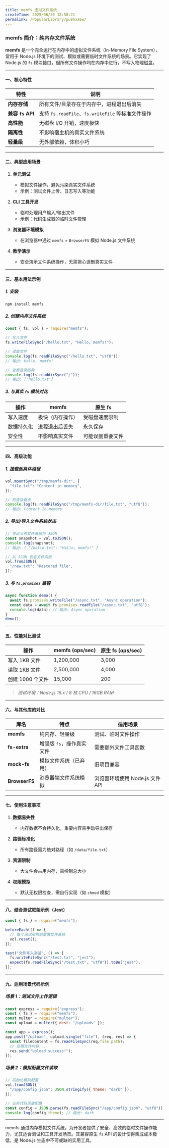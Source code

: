 ```yaml
---
title: memfs 虚拟文件系统
createTime: 2025/06/30 18:58:21
permalink: /PopularLibrary/pu8hxa6w/
---
```


### **memfs 简介：纯内存文件系统**

**memfs** 是一个完全运行在内存中的虚拟文件系统（In-Memory File System），常用于 Node.js 环境下的测试、模拟或需要临时文件系统的场景。它实现了 Node.js 的 `fs` 模块接口，但所有文件操作均在内存中进行，不写入物理磁盘。

---

#### **一、核心特性**

| **特性**          | **说明**                                          |
| ----------------- | ------------------------------------------------- |
| **内存存储**      | 所有文件/目录存在于内存中，进程退出后消失         |
| **兼容 `fs` API** | 支持 `fs.readFile`、`fs.writeFile` 等标准文件操作 |
| **高性能**        | 无磁盘 I/O 开销，速度极快                         |
| **隔离性**        | 不影响宿主机的真实文件系统                        |
| **轻量级**        | 无外部依赖，体积小巧                              |

---

#### **二、典型应用场景**

1. **单元测试**

   - 模拟文件操作，避免污染真实文件系统
   - 示例：测试文件上传、日志写入等功能

2. **CLI 工具开发**

   - 临时处理用户输入/输出文件
   - 示例：代码生成器的临时文件管理

3. **浏览器环境模拟**

   - 在浏览器中通过 `memfs` + `BrowserFS` 模拟 Node.js 文件系统

4. **教学演示**
   - 安全演示文件系统操作，无需担心误删真实文件

---

#### **三、基本用法示例**

##### 1. **安装**

```bash
npm install memfs
```

##### 2. **创建内存文件系统**

```javascript
const { fs, vol } = require("memfs");

// 写入文件
fs.writeFileSync("/hello.txt", "Hello, memfs!");

// 读取文件
console.log(fs.readFileSync("/hello.txt", "utf8"));
// 输出: Hello, memfs!

// 查看目录结构
console.log(fs.readdirSync("/"));
// 输出: ['hello.txt']
```

##### 3. **与真实 `fs` 模块对比**

| **操作**   | **memfs**        | **原生 fs**      |
| ---------- | ---------------- | ---------------- |
| 写入速度   | 极快（内存操作） | 受磁盘速度限制   |
| 数据持久化 | 进程退出后丢失   | 永久保存         |
| 安全性     | 不影响真实文件   | 可能误删重要文件 |

---

#### **四、高级功能**

##### 1. **挂载到具体路径**

```javascript
vol.mountSync("/tmp/memfs-dir", {
  "file.txt": "Content in memory",
});

// 检查挂载点
console.log(fs.readFileSync("/tmp/memfs-dir/file.txt", "utf8"));
// 输出: Content in memory
```

##### 2. **导出/导入文件系统状态**

```javascript
// 导出当前文件系统为 JSON
const snapshot = vol.toJSON();
console.log(snapshot);
// 输出: { "/hello.txt": "Hello, memfs!" }

// 从 JSON 恢复文件系统
vol.fromJSON({
  "/new.txt": "Restored file",
});
```

##### 3. **与 `fs.promises` 兼容**

```javascript
async function demo() {
  await fs.promises.writeFile("/async.txt", "Async operation");
  const data = await fs.promises.readFile("/async.txt", "utf8");
  console.log(data); // 输出: Async operation
}
demo();
```

---

#### **五、性能对比测试**

| **操作**         | **memfs (ops/sec)** | **原生 fs (ops/sec)** |
| ---------------- | ------------------- | --------------------- |
| 写入 1KB 文件    | 1,200,000           | 3,000                 |
| 读取 1KB 文件    | 2,500,000           | 4,000                 |
| 创建 1000 个文件 | 15,000              | 200                   |

> _测试环境：Node.js 16.x / 8 核 CPU / 16GB RAM_

---

#### **六、与其他库的对比**

| **库名**      | **特点**                  | **适用场景**                    |
| ------------- | ------------------------- | ------------------------------- |
| **memfs**     | 纯内存、轻量级            | 测试、临时文件操作              |
| **fs-extra**  | 增强版 `fs`，操作真实文件 | 需要额外文件工具函数            |
| **mock-fs**   | 模拟文件系统（已弃用）    | 旧项目兼容                      |
| **BrowserFS** | 浏览器端文件系统模拟      | 浏览器环境使用 Node.js 文件 API |

---

#### **七、使用注意事项**

1. **数据易失性**

   - 内存数据不会持久化，重要内容需手动导出保存

2. **路径标准化**

   - 所有路径需为绝对路径（如 `/data/file.txt`）

3. **资源限制**

   - 大文件会占用内存，需控制总大小

4. **权限模拟**
   - 默认无权限检查，需自行实现（如 `chmod` 模拟）

---

#### **八、结合测试框架示例（Jest）**

```javascript
const { fs } = require("memfs");

beforeEach(() => {
  // 每个测试用例前重置文件系统
  vol.reset();
});

test("文件写入测试", () => {
  fs.writeFileSync("/test.txt", "jest");
  expect(fs.readFileSync("/test.txt", "utf8")).toBe("jest");
});
```

---

#### **九、适用场景代码示例**

##### **场景 1：测试文件上传逻辑**

```javascript
const express = require("express");
const { fs } = require("memfs");
const multer = require("multer");
const upload = multer({ dest: "/uploads" });

const app = express();
app.post("/upload", upload.single("file"), (req, res) => {
  const fileContent = fs.readFileSync(req.file.path);
  // 处理文件内容...
  res.send("Upload success!");
});
```

##### **场景 2：模拟配置文件读取**

```javascript
// 初始化模拟配置
vol.fromJSON({
  "/app/config.json": JSON.stringify({ theme: "dark" }),
});

// 业务代码读取配置
const config = JSON.parse(fs.readFileSync("/app/config.json", "utf8"));
console.log(config.theme); // 输出: dark
```

---

memfs 通过内存模拟文件系统，为开发者提供了安全、高效的临时文件操作能力，尤其适合测试和工具开发场景。其兼容原生 `fs` API 的设计使得集成成本极低，是 Node.js 生态中不可或缺的实用工具。
